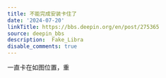```yaml
---
title: 不能完成安装卡住了
date: '2024-07-20'
linkTitle: https://bbs.deepin.org/en/post/275365
source: deepin_bbs
description:  Fake_Libra 
disable_comments: true
---
```

一直卡在如图位置，重
